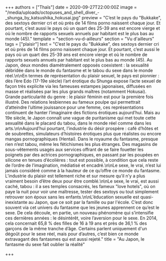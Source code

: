 +++
authors = ["Thaïs"]
date = 2020-09-27T22:00:00Z
image = "/media/uploads/octopuses_and_shell_diver_-_shunga_by_katsushika_hokusai.jpg"
preview = "C’est le pays du \"Bukkake\", des sextoys dernier cri et où près de 14 films porno naissent chaque jour. Et pourtant, c’est aussi le pays où un quart des 25-39 ans est encore vierge et où le nombre de rapports sexuels annuels par habitant est le plus bas au monde (45)."
template = "section-vu-d-ailleurs"
section = "Vu d'ailleurs"
tags = ["plaisir"]
text = "C’est le pays du \"Bukkake\", des sextoys dernier cri et où près de 14 films porno naissent chaque jour. Et pourtant, c’est aussi le pays où un quart des 25-39 ans est encore vierge et où le nombre de rapports sexuels annuels par habitant est le plus bas au monde (45). Au Japon, deux mondes diamétralement opposés coexistent : la sexualité débridée dans le monde du fantasme et le tabou du sexe dans le monde réel.\n\nEn termes de représentation du plaisir sexuel, le pays est pionnier : dès l’ère Edo (17-19e siècle) l’art érotique du Shunga expose l’acte sexuel de façon très explicite via les fameuses estampes japonaises,  diffusées en masse et réalisées par les plus grands maîtres (notamment Hokusai). Grande particularité du genre : le plaisir féminin est pour la première fois illustré. Des relations lesbiennes au fameux poulpe qui permettrait d’atteindre l’ultime jouissance pour une femme, ces représentations continuent de hanter l’imaginaire des fictions érotiques aujourd’hui. Mais au 19e siècle, le Japon connaît une vague de puritanisme qui met toute cette sexualité dans le placard du tabou, dans le monde réel comme dans les arts.\n\nAujourd’hui pourtant, l’industrie du désir prospère : café d’hôtes et de soubrettes, simulateurs d’histoires érotiques plus que réalistes ou encore mangas pornographiques (Hentai). Dans le royaume du fantasme, presque rien n’est tabou, même les fétichismes les plus étranges.  Des magasins de sous-vêtements usagés aux services offrant de se faire fouetter les poignets par des actrices pornographiques, en passant par les poupées en silicone en tenues d’écolières : tout est possible, à condition que cela reste de l’ordre de l’imagination, médiatisé et encadré.\n\nLe sexe, le vrai, n’est lui jamais considéré comme à la hauteur de ce qu’offre ce monde du fantasme. L’industrie du plaisir est tellement riche et sur mesure qu’il n’y a plus vraiment besoin d’être deux pour être comblé.\n\nLe sexe, le vrai, est aussi caché, tabou : il a ses temples consacrés, les fameux \"love hotels\", où on paye la nuit pour voir une maîtresse, tester des sextoys ou tout simplement retrouver son époux sans les enfants.\n\nL’éducation sexuelle est quasi-inexistante au Japon, que ce soit par la famille ou par l'école. C’est donc souvent via cet univers du fantasme que les jeunes apprennent ce qu’est le sexe. De cela découle, en partie, un nouveau phénomène qui s’intensifie ces dernières années : le désintérêt, voire l’aversion pour le sexe. En 2014, cela concernait 65,8 % des filles de 16 à 19 ans et près de 36,1 % des garçons de la même tranche d’âge. Certains parlent uniquement d'un dégoût pour le sexe réel, mais pour d’autres, c’est bien ce monde extravagant des fantasmes qui est aussi rejeté."
title = "Au Japon, le fantasme du sexe fait oublier la réalité"

+++
